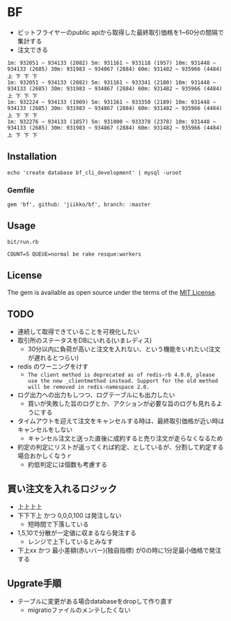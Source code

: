 # BF
* ビットフライヤーのpublic apiから取得した最終取引価格を1~60分の間隔で集計する
* 注文できる

```
1m: 932051 ~ 934133 (2082) 5m: 931161 ~ 933118 (1957) 10m: 931448 ~ 934133 (2685) 30m: 931983 ~ 934867 (2884) 60m: 931482 ~ 935966 (4484) 上 下 下 下
1m: 932051 ~ 934133 (2082) 5m: 931161 ~ 933341 (2180) 10m: 931448 ~ 934133 (2685) 30m: 931983 ~ 934867 (2884) 60m: 931482 ~ 935966 (4484) 上 下 下 下
1m: 932224 ~ 934133 (1909) 5m: 931161 ~ 933350 (2189) 10m: 931448 ~ 934133 (2685) 30m: 931983 ~ 934867 (2884) 60m: 931482 ~ 935966 (4484) 上 下 下 下
1m: 932276 ~ 934133 (1857) 5m: 931000 ~ 933378 (2378) 10m: 931448 ~ 934133 (2685) 30m: 931983 ~ 934867 (2884) 60m: 931482 ~ 935966 (4484) 上 下 下 下
```

## Installation
```
echo 'create database bf_cli_development' | mysql -uroot
```

### Gemfile
```
gem 'bf', github: 'jiikko/bf', branch: :master
```

## Usage
```
bit/run.rb
```
```
COUNT=5 QUEUE=normal be rake resque:workers
```

## License

The gem is available as open source under the terms of the [MIT License](https://opensource.org/licenses/MIT).

## TODO
* 連続して取得できていることを可視化したい
* 取引所のステータスをDBにいれる(いまレディス)
  * 30分以内に負荷が高いと注文を入れない、という機能をいれたい(注文が遅れるとつらい)
* redis のワーニングをけす
  * `The client method is deprecated as of redis-rb 4.0.0, please use the new _clientmethod instead. Support for the old method will be removed in redis-namespace 2.0.`
* ログ出力への出力もしつつ、ログテーブルにも出力したい
  * 買いが失敗した旨のログとか、アクションが必要な旨のログも見れるようにする
* タイムアウトを迎えて注文をキャンセルする時は、最終取引価格が近い時はキャンセルをしない
  * キャンセル注文と送った直後に成約すると売り注文が走らなくなるため
* 約定の判定にリストが返ってくれば約定、としているが、分割して約定する場合おかしくなうｒ
  * 約低判定には個数も考慮する

## 買い注文を入れるロジック
* 上上上上
* 下下下上 かつ 0,0,0,100 は発注しない
  * 短時間で下落している
* 1,5,10で分散が一定値に収まるなら発注する
  * レンジで上下しているとみなす
* 下上xx   かつ 最小差額(赤いバー)(独自指標) が0の時に1分足最小価格で発注する

## Upgrate手順
* テーブルに変更がある場合databaseをdropして作り直す
  * migratioファイルのメンテしたくない
